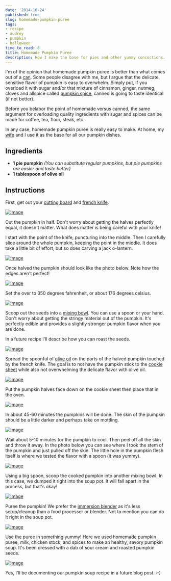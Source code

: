 ```yaml
---
date: '2014-10-24'
published: true
slug: homemade-pumpkin-puree
tags:
- recipe
- audrey
- pumpkin
- halloween
time_to_read: 8
title: Homemade Pumpkin Puree
description: How I make the base for pies and other yummy concoctions.
---
```


I'm of the opinion that homemade pumpkin puree is better than what
comes out of a
[can](https://www.amazon.com/Farmers-Market-Organic-Pumpkin-15-Ounce/dp/B0062A87HA/ref=sr_1_1?tag=mlinar-20).
Some people disagree with me, but I argue that the delicate, sensitive
flavor of pumpkin is easy to overwhelm. Simply put, if you overload it
with sugar and/or that mixture of cinnamon, ginger, nutmeg, cloves and
allspice called [pumpkin
spice](https://www.amazon.com/Culinary-Secrets-Pumpkin-Pie-Spice/dp/B00OGNFZA2/ref=sr_1_14?tag=mlinar-20),
canned is going to taste identical (if not better).

Before you belabor the point of homemade versus canned, the same
argument for overloading quality ingredients with sugar and spices can
be made for coffee, tea, flour, steak, etc.

In any case, homemade pumpkin puree is really easy to make. At home, my
[wife](https://audrey.roygreenfeld.com) and I use it as the base for all our
pumpkin dishes.

## Ingredients

-   **1 pie pumpkin** *(You can substitute regular pumpkins, but pie
    pumpkins are easier and taste better)*
-   **1 tablespoon of olive oil**

## Instructions

First, get out your [cutting
board](https://www.amazon.com/Microban-Antimicrobial-Cutting-Board-Green/dp/B00BM9939C/ref=sr_1_1?tag=mlinar-20)
and [french
knife](https://www.amazon.com/Victorinox-Fibrox-8-Inch-Chefs-Knife/dp/B000638D32/ref=zg_bs_289857_1?tag=mlinar-20).

[![image](images/homemade-pumpkin-puree/pumpkin-uncut.jpg)](images/homemade-pumpkin-puree/pumpkin-uncut.jpg)

Cut the pumpkin in half. Don't worry about getting the halves perfectly
equal, it doesn't matter. What does matter is being careful with your
knife!

I start with the point of the knife, puncturing into the middle. Then I
carefully slice around the whole pumpkin, keeping the point in the
middle. It does take a little bit of effort, but so does carving a jack
o-lantern.

[![image](images/homemade-pumpkin-puree/slicing-pumpkin.jpg)](images/homemade-pumpkin-puree/slicing-pumpkin.jpg)

Once halved the pumpkin should look like the photo below. Note how the
edges aren't perfect!

[![image](images/homemade-pumpkin-puree/halved-pumpkin.jpg)](images/homemade-pumpkin-puree/halved-pumpkin.jpg)

Set the over to 350 degrees fahrenheit, or about 176 degrees celsius.

[![image](images/homemade-pumpkin-puree/setting-oven.jpg)](images/homemade-pumpkin-puree/setting-oven.jpg)

Scoop out the seeds into a [mixing
bowl](https://www.amazon.com/iSi-Basics-Flexible-Silicone-Mixing/dp/B000S17WNO/ref=sr_1_7?tag=mlinar-20).
You can use a spoon or your hand. Don't worry about getting the stringy
material out of the pumpkin. It's perfectly edible and provides a
slightly stronger pumpkin flavor when you are done.

In a future recipe I'll describe how you can roast the seeds.

[![image](images/homemade-pumpkin-puree/scoop-out-pumpkin.jpg)](images/homemade-pumpkin-puree/scoop-out-pumpkin.jpg)

Spread the spoonful of [olive
oil](https://www.amazon.com/California-Olive-Ranch-Extra-Virgin/dp/B004ULUVU4/ref=sr_1_1?tag=mlinar-20)
on the parts of the halved pumpkin touched by the french knife. The goal
is to not have the pumpkin stick to the [cookie
sheet](https://www.amazon.com/Nordic-Ware-Natural-Aluminum-Commercial/dp/B000G0KJG4/ref=sr_1_1?tag=mlinar-20)
while also not overwhelming the delicate flavor with olive oil.

[![image](images/homemade-pumpkin-puree/oiling-pumpkins.jpg)](images/homemade-pumpkin-puree/oiling-pumpkins.jpg)

Put the pumpkin halves face down on the cookie sheet then place that in
the oven.

[![image](images/homemade-pumpkin-puree/oven.jpg)](images/homemade-pumpkin-puree/oven.jpg)

In about 45-60 minutes the pumpkins will be done. The skin of the
pumpkin should be a little darker and perhaps take on mottling.

[![image](images/homemade-pumpkin-puree/done-pumpkins.jpg)](images/homemade-pumpkin-puree/done-pumpkins.jpg)

Wait about 5-10 minutes for the pumpkin to cool. Then peel off all the
skin and throw it away. In the photo below you can see where I took the
stem of the pumpkin and just pulled off the skin. The little hole in the
pumpkin flesh itself is where we tested the flavor with a spoon (it was
yummy).

[![image](images/homemade-pumpkin-puree/peeling-pumpkin.jpg)](images/homemade-pumpkin-puree/peeling-pumpkin.jpg)

Using a big spoon, scoop the cooked pumpkin into another mixing bowl. In
this case, we dumped it right into the soup pot. It will fall apart in
the process, but that's okay!

[![image](images/homemade-pumpkin-puree/cooked-pumpkin.jpg)](images/homemade-pumpkin-puree/cooked-pumpkin.jpg)

Puree the pumpkin! We prefer the [immersion
blender](https://www.amazon.com/Cuisinart-HB-155PC-Blender-Blending-Attachments/dp/B00DOK0R2O/ref=sr_1_3?tag=mlinar-20)
as it's less setup/cleanup than a food processer or blender. Not to
mention you can do it right in the soup pot.

[![image](images/homemade-pumpkin-puree/pumpkin-puree.jpg)](images/homemade-pumpkin-puree/pumpkin-puree.jpg)

Use the puree in something yummy! Here we used homemade pumpkin puree,
milk, chicken stock, and spices to make an healthy, savory pumpkin soup.
It's been dressed with a dab of sour cream and roasted pumpkin seeds.

[![image](images/homemade-pumpkin-puree/pumpkin-soup.jpg)](images/homemade-pumpkin-puree/pumpkin-soup.jpg)

Yes, I'll be documenting our pumpkin soup recipe in a future blog post.
:-)
